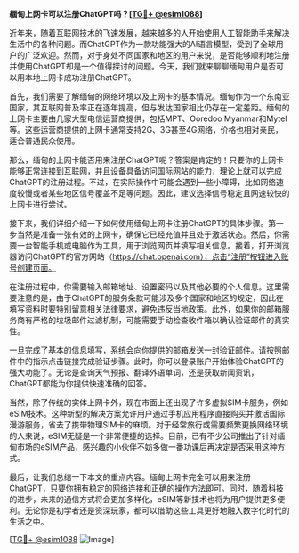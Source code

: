 **緬甸上网卡可以注册ChatGPT吗？[[TG💪+ @esim1088](https://t.me/s/esim1088)]**

近年来，随着互联网技术的飞速发展，越来越多的人开始使用人工智能助手来解决生活中的各种问题。而ChatGPT作为一款功能强大的AI语言模型，受到了全球用户的广泛欢迎。然而，对于身处不同国家和地区的用户来说，是否能够顺利地注册并使用ChatGPT却是一个值得探讨的问题。今天，我们就来聊聊缅甸用户是否可以用本地上网卡成功注册ChatGPT。

首先，我们需要了解缅甸的网络环境以及上网卡的基本情况。缅甸作为一个东南亚国家，其互联网普及率正在逐年提高，但与发达国家相比仍存在一定差距。缅甸的上网卡主要由几家大型电信运营商提供，包括MPT、Ooredoo Myanmar和Mytel等。这些运营商提供的上网卡通常支持2G、3G甚至4G网络，价格也相对亲民，适合普通民众使用。

那么，缅甸的上网卡能否用来注册ChatGPT呢？答案是肯定的！只要你的上网卡能够正常连接到互联网，并且设备具备访问国际网站的能力，理论上就可以完成ChatGPT的注册过程。不过，在实际操作中可能会遇到一些小障碍，比如网络速度较慢或者某些地区信号覆盖不足等问题。因此，建议选择信号稳定且网速较快的上网卡进行尝试。

接下来，我们详细介绍一下如何使用缅甸上网卡注册ChatGPT的具体步骤。第一步当然是准备一张有效的上网卡，确保它已经充值并且处于激活状态。然后，你需要一台智能手机或电脑作为工具，用于浏览网页并填写相关信息。接着，打开浏览器访问ChatGPT的官方网站（https://chat.openai.com），点击“注册”按钮进入账号创建页面。

在注册过程中，你需要输入邮箱地址、设置密码以及其他必要的个人信息。这里需要注意的是，由于ChatGPT的服务条款可能涉及多个国家和地区的规定，因此在填写资料时要特别留意相关法律要求，避免违反当地政策。此外，如果你的邮箱服务商有严格的垃圾邮件过滤机制，可能需要手动检查收件箱以确认验证邮件的真实性。

一旦完成了基本的信息填写，系统会向你提供的邮箱发送一封验证邮件。请按照邮件中的指示点击链接完成验证步骤。此时，你可以登录账户开始体验ChatGPT的强大功能了。无论是查询天气预报、翻译外语单词，还是获取新闻资讯，ChatGPT都能为你提供快速准确的回答。

当然，除了传统的实体上网卡外，现在市面上还出现了许多虚拟SIM卡服务，例如eSIM技术。这种新型的解决方案允许用户通过手机应用程序直接购买并激活国际漫游服务，省去了携带物理SIM卡的麻烦。对于经常旅行或需要频繁更换网络环境的人来说，eSIM无疑是一个非常便捷的选择。目前，已有不少公司推出了针对缅甸市场的eSIM产品，感兴趣的小伙伴不妨多做一番功课后再决定是否采用这种方式。

最后，让我们总结一下本文的重点内容。缅甸上网卡完全可以用来注册ChatGPT，只要你拥有稳定的网络连接和正确的操作方法即可。同时，随着科技的进步，未来的通信方式将会更加多样化，eSIM等新技术也将为用户提供更多便利。无论你是初学者还是资深玩家，都可以借助这些工具更好地融入数字化时代的生活之中。

[[TG💪+ @esim1088](https://t.me/s/esim1088) ![Image](https://i.postimg.cc/4NQfJmqS/Snipaste-2025-05-13-00-14-12.png)]